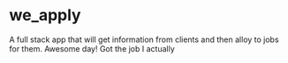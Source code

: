 # we_apply

A full stack app that will get information from clients and then alloy to jobs for them.
Awesome day!
Got the job I actually
